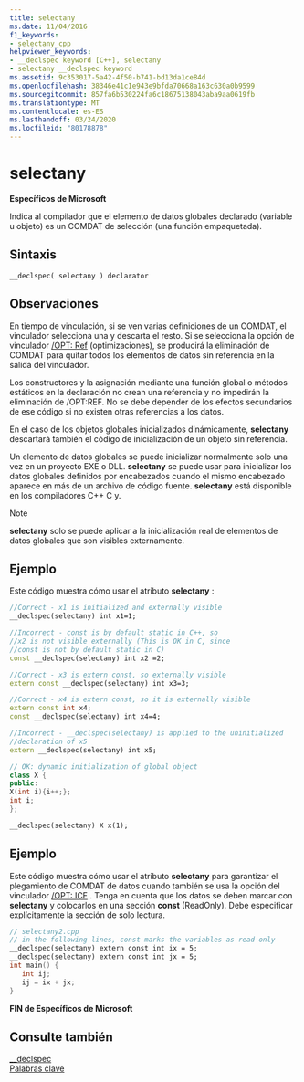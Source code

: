 ```yaml
---
title: selectany
ms.date: 11/04/2016
f1_keywords:
- selectany_cpp
helpviewer_keywords:
- __declspec keyword [C++], selectany
- selectany __declspec keyword
ms.assetid: 9c353017-5a42-4f50-b741-bd13da1ce84d
ms.openlocfilehash: 38346e41c1e943e9bfda70668a163c630a0b9599
ms.sourcegitcommit: 857fa6b530224fa6c18675138043aba9aa0619fb
ms.translationtype: MT
ms.contentlocale: es-ES
ms.lasthandoff: 03/24/2020
ms.locfileid: "80178878"
---
```

# <a name="selectany"></a>selectany

**Específicos de Microsoft**

Indica al compilador que el elemento de datos globales declarado (variable u objeto) es un COMDAT de selección (una función empaquetada).

## <a name="syntax"></a>Sintaxis

```
__declspec( selectany ) declarator
```

## <a name="remarks"></a>Observaciones

En tiempo de vinculación, si se ven varias definiciones de un COMDAT, el vinculador selecciona una y descarta el resto. Si se selecciona la opción de vinculador [/OPT: Ref](../build/reference/opt-optimizations.md) (optimizaciones), se producirá la eliminación de COMDAT para quitar todos los elementos de datos sin referencia en la salida del vinculador.

Los constructores y la asignación mediante una función global o métodos estáticos en la declaración no crean una referencia y no impedirán la eliminación de /OPT:REF. No se debe depender de los efectos secundarios de ese código si no existen otras referencias a los datos.

En el caso de los objetos globales inicializados dinámicamente, **selectany** descartará también el código de inicialización de un objeto sin referencia.

Un elemento de datos globales se puede inicializar normalmente solo una vez en un proyecto EXE o DLL. **selectany** se puede usar para inicializar los datos globales definidos por encabezados cuando el mismo encabezado aparece en más de un archivo de código fuente. **selectany** está disponible en los compiladores C++ C y.

> [!NOTE]
>  **selectany** solo se puede aplicar a la inicialización real de elementos de datos globales que son visibles externamente.

## <a name="example"></a>Ejemplo

Este código muestra cómo usar el atributo **selectany** :

```cpp
//Correct - x1 is initialized and externally visible
__declspec(selectany) int x1=1;

//Incorrect - const is by default static in C++, so
//x2 is not visible externally (This is OK in C, since
//const is not by default static in C)
const __declspec(selectany) int x2 =2;

//Correct - x3 is extern const, so externally visible
extern const __declspec(selectany) int x3=3;

//Correct - x4 is extern const, so it is externally visible
extern const int x4;
const __declspec(selectany) int x4=4;

//Incorrect - __declspec(selectany) is applied to the uninitialized
//declaration of x5
extern __declspec(selectany) int x5;

// OK: dynamic initialization of global object
class X {
public:
X(int i){i++;};
int i;
};

__declspec(selectany) X x(1);
```

## <a name="example"></a>Ejemplo

Este código muestra cómo usar el atributo **selectany** para garantizar el plegamiento de COMDAT de datos cuando también se usa la opción del vinculador [/OPT: ICF](../build/reference/opt-optimizations.md) . Tenga en cuenta que los datos se deben marcar con **selectany** y colocarlos en una sección **const** (ReadOnly). Debe especificar explícitamente la sección de solo lectura.

```cpp
// selectany2.cpp
// in the following lines, const marks the variables as read only
__declspec(selectany) extern const int ix = 5;
__declspec(selectany) extern const int jx = 5;
int main() {
   int ij;
   ij = ix + jx;
}
```

**FIN de Específicos de Microsoft**

## <a name="see-also"></a>Consulte también

[__declspec](../cpp/declspec.md)<br/>
[Palabras clave](../cpp/keywords-cpp.md)
